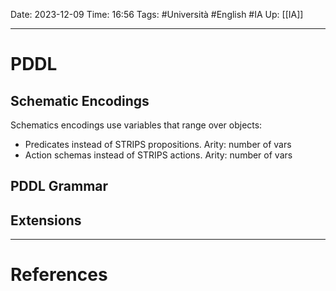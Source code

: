 Date: 2023-12-09
Time: 16:56
Tags: #Università #English #IA 
Up: [[IA]]

---
# PDDL

## Schematic Encodings

Schematics encodings use variables that range over objects:
- Predicates instead of STRIPS propositions. Arity: number of vars
- Action schemas instead of STRIPS actions. Arity: number of vars



## PDDL Grammar

## Extensions


---
# References
